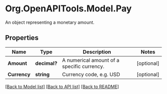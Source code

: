 # Org.OpenAPITools.Model.Pay
An object representing a monetary amount.

## Properties

Name | Type | Description | Notes
------------ | ------------- | ------------- | -------------
**Amount** | **decimal?** | A numerical amount of a specific currency. | [optional] 
**Currency** | **string** | Currency code, e.g. USD | [optional] 

[[Back to Model list]](../README.md#documentation-for-models) [[Back to API list]](../README.md#documentation-for-api-endpoints) [[Back to README]](../README.md)

